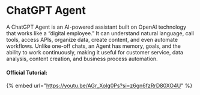 # ChatGPT Agent

A ChatGPT Agent is an AI-powered assistant built on OpenAI technology that works like a “digital employee.” It can understand natural language, call tools, access APIs, organize data, create content, and even automate workflows. Unlike one-off chats, an Agent has memory, goals, and the ability to work continuously, making it useful for customer service, data analysis, content creation, and business process automation.

#### Official Tutorial:

{% embed url="https://youtu.be/AGr_Xolg0Ps?si=z6gn6fzRrD80XO4U" %}




